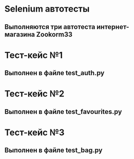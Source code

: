 # Selenium автотесты
## Выполняются три автотеста интернет-магазина Zookorm33

# Тест-кейс №1
## Выполнен в файле test_auth.py 

# Тест-кейс №2
## Выполнен в файле test_favourites.py 

# Тест-кейс №3
## Выполнен в файле test_bag.py 
